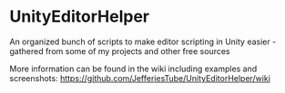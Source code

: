 # UnityEditorHelper
An organized bunch of scripts to make editor scripting in Unity easier - gathered from some of my projects and other free sources 

More information can be found in the wiki including examples and screenshots: https://github.com/JefferiesTube/UnityEditorHelper/wiki
